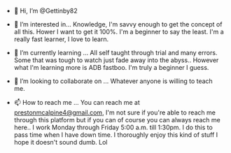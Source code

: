 - 👋 Hi, I’m @Gettinby82
- 👀 I’m interested in... Knowledge, I'm savvy enough to get the concept of all this. 
                          Hower I want to get it 100%. I'm a beginner to say the least.
                          I'm a really fast learner, I love to learn.

- 🌱 I’m currently learning ... All self taught through trial and many errors. 
                          Some  that was tough to watch just fade away into the abyss.. 
                          However what I'm learning more is ADB fastboo. 
                          I'm truly a beginner I guess. 

- 💞️ I’m looking to collaborate on ... Whatever anyone is willing to teach me.

- 📫 How to reach me ...  You can reach me at prestonmcalpine4@gmail.com, 
                          I'm not sure if you're able to reach me through this platform but if you can of course you can always reach me here.. 
                          I work Monday through Friday 5:00 a.m. till 1:30pm. 
                          I do this to pass time when I have down time. 
                          I thoroughly enjoy this kind of stuff I hope it doesn't sound dumb. Lol 

<!---
Gettinby82/Gettinby82 is a ✨ special ✨ repository because its `README.md` (this file) appears on your GitHub profile.
You can click the Preview link to take a look at your changes.
--->
